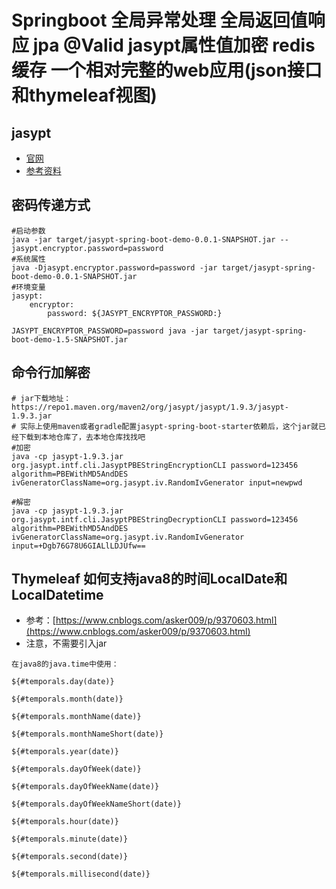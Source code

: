 # Springboot 全局异常处理 全局返回值响应 jpa @Valid jasypt属性值加密 redis缓存 一个相对完整的web应用(json接口和thymeleaf视图)

## jasypt
* [官网](https://github.com/ulisesbocchio/jasypt-spring-boot)
* [参考资料](https://blog.csdn.net/wangmx1993328/article/details/106421101)

## 密码传递方式
```shell script
#启动参数
java -jar target/jasypt-spring-boot-demo-0.0.1-SNAPSHOT.jar --jasypt.encryptor.password=password
#系统属性
java -Djasypt.encryptor.password=password -jar target/jasypt-spring-boot-demo-0.0.1-SNAPSHOT.jar
#环境变量
jasypt:
    encryptor:
        password: ${JASYPT_ENCRYPTOR_PASSWORD:}

JASYPT_ENCRYPTOR_PASSWORD=password java -jar target/jasypt-spring-boot-demo-1.5-SNAPSHOT.jar
```

## 命令行加解密
```shell script
# jar下载地址：https://repo1.maven.org/maven2/org/jasypt/jasypt/1.9.3/jasypt-1.9.3.jar
# 实际上使用maven或者gradle配置jasypt-spring-boot-starter依赖后，这个jar就已经下载到本地仓库了，去本地仓库找找吧
#加密
java -cp jasypt-1.9.3.jar org.jasypt.intf.cli.JasyptPBEStringEncryptionCLI password=123456 algorithm=PBEWithMD5AndDES ivGeneratorClassName=org.jasypt.iv.RandomIvGenerator input=newpwd

#解密
java -cp jasypt-1.9.3.jar org.jasypt.intf.cli.JasyptPBEStringDecryptionCLI password=123456 algorithm=PBEWithMD5AndDES ivGeneratorClassName=org.jasypt.iv.RandomIvGenerator input=+Dgb76G78U6GIALlLDJUfw==
```

## Thymeleaf 如何支持java8的时间LocalDate和LocalDatetime
* 参考：[https://www.cnblogs.com/asker009/p/9370603.html](https://www.cnblogs.com/asker009/p/9370603.html)
* 注意，不需要引入jar
```
在java8的java.time中使用：

${#temporals.day(date)}

${#temporals.month(date)}

${#temporals.monthName(date)}

${#temporals.monthNameShort(date)}

${#temporals.year(date)}

${#temporals.dayOfWeek(date)}

${#temporals.dayOfWeekName(date)}

${#temporals.dayOfWeekNameShort(date)}

${#temporals.hour(date)}

${#temporals.minute(date)}

${#temporals.second(date)}

${#temporals.millisecond(date)}
```